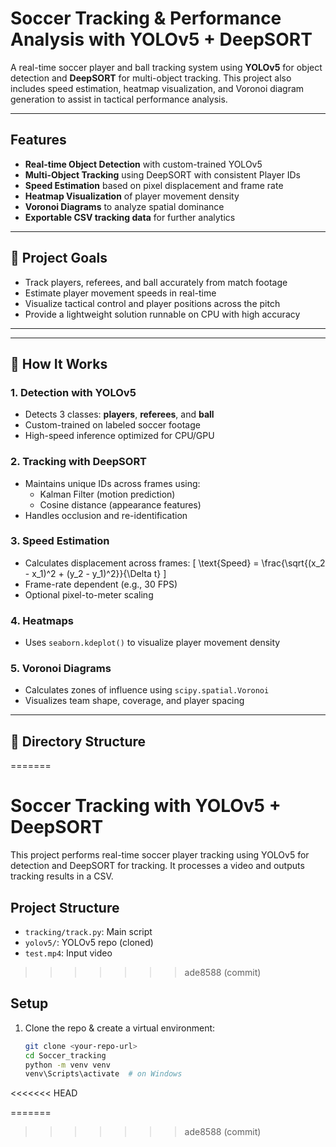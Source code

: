# Soccer Tracking & Performance Analysis with YOLOv5 + DeepSORT

A real-time soccer player and ball tracking system using **YOLOv5** for object detection and **DeepSORT** for multi-object tracking. This project also includes speed estimation, heatmap visualization, and Voronoi diagram generation to assist in tactical performance analysis.

---

## Features

- **Real-time Object Detection** with custom-trained YOLOv5
- **Multi-Object Tracking** using DeepSORT with consistent Player IDs
- **Speed Estimation** based on pixel displacement and frame rate
- **Heatmap Visualization** of player movement density
- **Voronoi Diagrams** to analyze spatial dominance
- **Exportable CSV tracking data** for further analytics

---

## 🎯 Project Goals

- Track players, referees, and ball accurately from match footage
- Estimate player movement speeds in real-time
- Visualize tactical control and player positions across the pitch
- Provide a lightweight solution runnable on CPU with high accuracy

---

---

## 🚀 How It Works

### 1. **Detection with YOLOv5**
- Detects 3 classes: **players**, **referees**, and **ball**
- Custom-trained on labeled soccer footage
- High-speed inference optimized for CPU/GPU

### 2. **Tracking with DeepSORT**
- Maintains unique IDs across frames using:
  - Kalman Filter (motion prediction)
  - Cosine distance (appearance features)
- Handles occlusion and re-identification

### 3. **Speed Estimation**
- Calculates displacement across frames:
  \[
  \text{Speed} = \frac{\sqrt{(x_2 - x_1)^2 + (y_2 - y_1)^2}}{\Delta t}
  \]
- Frame-rate dependent (e.g., 30 FPS)
- Optional pixel-to-meter scaling

### 4. **Heatmaps**
- Uses `seaborn.kdeplot()` to visualize player movement density

### 5. **Voronoi Diagrams**
- Calculates zones of influence using `scipy.spatial.Voronoi`
- Visualizes team shape, coverage, and player spacing

---

## 📁 Directory Structure

=======
# Soccer Tracking with YOLOv5 + DeepSORT

This project performs real-time soccer player tracking using YOLOv5 for detection and DeepSORT for tracking. It processes a video and outputs tracking results in a CSV.

## Project Structure

- `tracking/track.py`: Main script
- `yolov5/`: YOLOv5 repo (cloned)
- `test.mp4`: Input video
>>>>>>> ade8588 (commit)

## Setup

1. Clone the repo & create a virtual environment:
   ```bash
   git clone <your-repo-url>
   cd Soccer_tracking
   python -m venv venv
   venv\Scripts\activate  # on Windows
<<<<<<< HEAD

   
=======
>>>>>>> ade8588 (commit)

